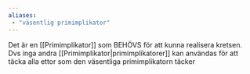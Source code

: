 ```yaml
---
aliases:
 - "väsentlig primimplikator"
---
```



Det är en [[Primimplikator]] som BEHÖVS för att kunna realisera kretsen. Dvs inga andra [[Primimplikator|primimplikatorer]] kan användas för att täcka alla ettor som den väsentliga primimplikatorn täcker
